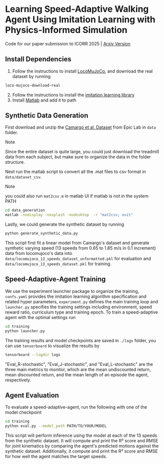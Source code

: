 # Learning Speed-Adaptive Walking Agent Using Imitation Learning with Physics-Informed Simulation
Code for our paper submission to ICORR 2025 | [Arxiv Version](https://arxiv.org/pdf/2412.03949)

## Install Dependencies
1. Follow the instructions to install [LocoMuJoCo](https://github.com/robfiras/loco-mujoco), and download the real dataset by running
```bash
loco-mujoco-download-real
```
2. Follow the instructions to install the [imitation learning library](https://github.com/robfiras/ls-iq)
3. Install [Matlab](https://www.mathworks.com/help/install/ug/install-products-with-internet-connection.html) and add it to path
## Synthetic Data Generation
First download and unzip the [Camargo et al. Dataset](https://www.epic.gatech.edu/opensource-biomechanics-camargo-et-al/) from Epic Lab in `data` folder.

> [!NOTE]
> Since the entire dataset is quite large, you could just download the treadmill 
> data from each subject, but make sure to organize the data in the folder structure.

Next run the matlab script to convert all the .mat files to csv format in `data/dataset_csv`.
> [!NOTE]
> you could also run `mat2csv.m` in matlab UI if matlab is not in the system PATH
```bash
cd data_generation
matlab -nodisplay -nosplash -nodesktop  -r "mat2csv; exit"
```
Lastly, we could generate the synthetic dataset by running
```bash
python generate_synthetic_data.py
```
This script first fit a linear model from Camargo's dataset and generate synthetic varying speed (13 speeds from 0.65 to 1.85 m/s in 0.1 increment) data from locomujoco's data into `data/locomujoco_13_speeds_dataset_unformatted.pkl` for evaluation and `data/locomujoco_13_speeds_dataset.pkl` for training.
## Speed-Adaptive-Agent Training
We use the experiment launcher package to organize the training, `confs.yaml` provides the imitation learning algorithm specification and related hyper parameters, `experiment.py` defines the main training loop and `launcher.py` specifies the training settings including environment, speed reward ratio, curriculum type and training epoch.
To train a speed-adaptive agent with the optimal settings run
```bash
cd training
python launcher.py
```
The training results and model checkpoints are saved in `./logs` folder, you can use `tensorboard` to visualize the results by 
```bash
tensorboard --logdir logs
```
"Eval_R-stochastic", "Eval_J-stochastic", and "Eval_L-stochastic" are the three main metrics to monitor, which are the mean undiscounted return, mean discounted return, and the mean length of an episode the agent, respectively.
## Agent Evaluation
To evaluate a speed-adaptive-agent, run the following with one of the model checkpoint
```bash
cd training
python eval.py --model_path PATH/TO/YOUR/MODEL
```
This script will perform inference using the model at each of the 13 speeds from the synthetic dataset. It will compute and print the R² score and RMSE for joint kinematics by comparing the agent's predicted motions against the synthetic dataset. Additionally, it compute and print the R² score and RMSE for how well the agent matches the target speeds.